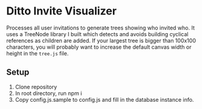 # Ditto Invite Visualizer

Processes all user invitations to generate trees showing who invited who. It uses a TreeNode library I built which detects and avoids building cyclical references as children are added. If your largest tree is bigger than 100x100 characters, you will probably want to increase the default canvas width or height in the `tree.js` file.

## Setup

1. Clone repository
2. In root directory, run npm i
3. Copy config.js.sample to config.js and fill in the database instance info.
